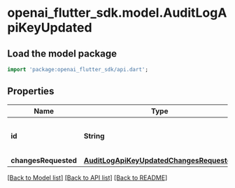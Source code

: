 # openai_flutter_sdk.model.AuditLogApiKeyUpdated

## Load the model package
```dart
import 'package:openai_flutter_sdk/api.dart';
```

## Properties
Name | Type | Description | Notes
------------ | ------------- | ------------- | -------------
**id** | **String** | The tracking ID of the API key. | [optional] 
**changesRequested** | [**AuditLogApiKeyUpdatedChangesRequested**](AuditLogApiKeyUpdatedChangesRequested.md) |  | [optional] 

[[Back to Model list]](../README.md#documentation-for-models) [[Back to API list]](../README.md#documentation-for-api-endpoints) [[Back to README]](../README.md)



